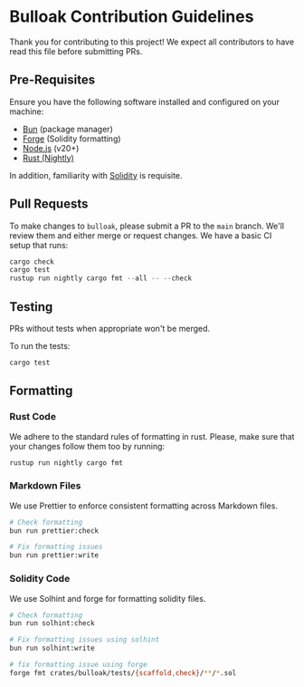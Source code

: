 # Bulloak Contribution Guidelines

Thank you for contributing to this project! We expect all contributors to have read this file before submitting PRs.

## Pre-Requisites

Ensure you have the following software installed and configured on your machine:

- [Bun](https://bun.sh/docs/installation) (package manager)
- [Forge](https://getfoundry.sh/introduction/installation) (Solidity formatting)
- [Node.js](https://nodejs.org) (v20+)
- [Rust (Nightly)](https://rust-lang.org/tools/install)

In addition, familiarity with [Solidity](https://soliditylang.org) is requisite.

## Pull Requests

To make changes to `bulloak`, please submit a PR to the `main` branch. We'll review them and either merge or request
changes. We have a basic CI setup that runs:

```rust
cargo check
cargo test
rustup run nightly cargo fmt --all -- --check
```

## Testing

PRs without tests when appropriate won't be merged.

To run the tests:

```bash
cargo test
```

## Formatting

### Rust Code

We adhere to the standard rules of formatting in rust. Please, make sure that your changes follow them too by running:

```bash
rustup run nightly cargo fmt
```

### Markdown Files

We use Prettier to enforce consistent formatting across Markdown files.

```bash
# Check formatting
bun run prettier:check

# Fix formatting issues
bun run prettier:write
```

### Solidity Code

We use Solhint and forge for formatting solidity files.

```bash
# Check formatting
bun run solhint:check

# Fix formatting issues using solhint
bun run solhint:write

# fix formatting issue using forge
forge fmt crates/bulloak/tests/{scaffold,check}/**/*.sol
```
